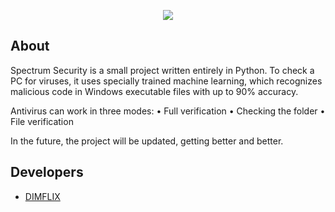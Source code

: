 <p align="center">
      <img src="https://i.ibb.co/VCpbKjp/Nl-Pcf-EAG-Rq-N6-Ss-T-0-TNIt1-ZVezq-Ihs7n4-IEfbo9-JNOn-Gkhz-V-N8h9tb-H7-Tvp-Q0.jpg">
</p>


## About

Spectrum Security is a small project written entirely in Python.
To check a PC for viruses, it uses specially trained machine learning, which recognizes malicious code in Windows executable files with up to 90% accuracy.

Antivirus can work in three modes:
• Full verification
• Checking the folder
• File verification

In the future, the project will be updated, getting better and better.



## Developers

- [DIMFLIX](https://github.com/DIMFLIX-OFFICIAL)

